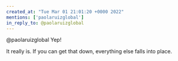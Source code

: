 ```yaml
---
created_at: "Tue Mar 01 21:01:20 +0000 2022"
mentions: ['paolaruizglobal']
in_reply_to: @paolaruizglobal
---
```


@paolaruizglobal Yep!

It really is. If you can get that down, everything else falls into place.